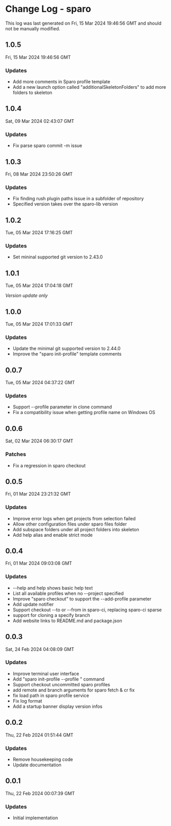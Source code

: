 # Change Log - sparo

This log was last generated on Fri, 15 Mar 2024 19:46:56 GMT and should not be manually modified.

## 1.0.5
Fri, 15 Mar 2024 19:46:56 GMT

### Updates

- Add more comments in Sparo profile template
- Add a new launch option called "additionalSkeletonFolders" to add more folders to skeleton

## 1.0.4
Sat, 09 Mar 2024 02:43:07 GMT

### Updates

- Fix parse sparo commit -m issue

## 1.0.3
Fri, 08 Mar 2024 23:50:26 GMT

### Updates

- Fix finding rush plugin paths issue in a subfolder of repository
- Specified version takes over the sparo-lib version

## 1.0.2
Tue, 05 Mar 2024 17:16:25 GMT

### Updates

- Set mininal supported git version to 2.43.0

## 1.0.1
Tue, 05 Mar 2024 17:04:18 GMT

_Version update only_

## 1.0.0
Tue, 05 Mar 2024 17:01:33 GMT

### Updates

- Update the minimal git supported version to 2.44.0
- Improve the "sparo init-profile" template comments

## 0.0.7
Tue, 05 Mar 2024 04:37:22 GMT

### Updates

- Support --profile parameter in clone command
- Fix a compatibility issue when getting profile name on Windows OS

## 0.0.6
Sat, 02 Mar 2024 06:30:17 GMT

### Patches

- Fix a regression in sparo checkout

## 0.0.5
Fri, 01 Mar 2024 23:21:32 GMT

### Updates

- Improve error logs when get projects from selection failed
- Allow other configuration files under sparo files folder
- Add subspace folders under all project folders into skeleton
- Add help alias and enable strict mode

## 0.0.4
Fri, 01 Mar 2024 09:03:08 GMT

### Updates

- --help and help shows basic help text
- List all available profiles when no --project specified
- Improve "sparo checkout" to support the --add-profile parameter
- Add update notifier
- Support checkout --to or --from in sparo-ci, replacing sparo-ci sparse
- support for cloning a specify branch
- Add website links to README.md and package.json

## 0.0.3
Sat, 24 Feb 2024 04:08:09 GMT

### Updates

- Improve terminal user interface
- Add "sparo init-profile --profile <name>" command
- Support checkout uncommitted sparo profiles
- add remote and branch arguments for sparo fetch & cr fix
- fix load path in sparo profile service
- Fix log format
- Add a startup banner display version infos

## 0.0.2
Thu, 22 Feb 2024 01:51:44 GMT

### Updates

- Remove housekeeping code
- Update documentation

## 0.0.1
Thu, 22 Feb 2024 00:07:39 GMT

### Updates

- Initial implementation

